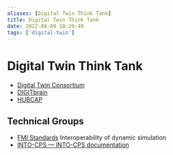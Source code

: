 ```yaml
---
aliases: [Digital Twin Think Tank]
title: Digital Twin Think Tank
date: 2022-08-09 10:29:49
tags: ['digital-twin']
---
```


# Digital Twin Think Tank

- [Digital Twin Consortium](https://www.digitaltwinconsortium.org/)
- [DIGITbrain](https://digitbrain.eu/)
- [HUBCAP](https://www.hubcap.eu/)

## Technical Groups

- [FMI Standards](https://fmi-standard.org/) Interoperability of dynamic simulation
- [INTO-CPS — INTO-CPS documentation](https://into-cps-association.readthedocs.io/en/latest/index.html)
